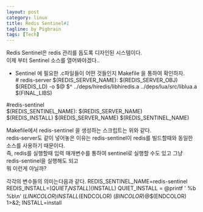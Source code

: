 ```yaml
---
layout: post
category: linux
title: Redis Sentinel#1
tagline: by Pigbrain
tags: [Tech]
---
```

Redis Sentinel은 redis 관리를 돕도록 디자인된 시스템이다. <br>
이제 부터 Sentinel 소스를 열어봐야겠다..

<!--more-->

* Sentinel 에 필요한 .c파일들이 어떤 것들인지 Makefile 을 통하여 확인하자. <br>
\# redis-server
$(REDIS_SERVER_NAME): $(REDIS_SERVER_OBJ)
$(REDIS_LD) -o $@ $^ ../deps/hiredis/libhiredis.a ../deps/lua/src/liblua.a $(FINAL_LIBS)
	
\#redis-sentinel <br>
$(REDIS_SENTINEL_NAME): $(REDIS_SERVER_NAME) <br> 
$(REDIS_INSTALL) $(REDIS_SERVER_NAME) $(REDIS_SENTINEL_NAME) <br> 

Makefile에서 redis-sentinel 을 생성하는 스크립트는 위와 같다. <br> 
redis-server도 같이 넣어놓은 이유는 redis-sentinel이 redis를 빌드할때와 동일한 소스를 사용하기 때문이다. <br>
즉, redis를 실행할때 입력 매개변수를 통하여 sentinel로 실행할 수도 있고 그냥 redis-sentinel을 실행해도 되고 <br> 
뭐 이런게 아닐까? <br> 

각각의 변수들의 의미는다음과 같다. 
REDIS_SENTINEL_NAME=redis-sentinel
REDIS_INSTALL=$(QUIET_INSTALL)$(INSTALL)
QUIET_INSTALL = @printf '    %b %b\n' $(LINKCOLOR)INSTALL$(ENDCOLOR) $(BINCOLOR)$@$(ENDCOLOR) 1>&2;
INSTALL=install
